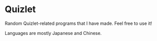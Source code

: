 # Quizlet
Random Quizlet-related programs that I have made. Feel free to use it!

Languages are mostly Japanese and Chinese.
